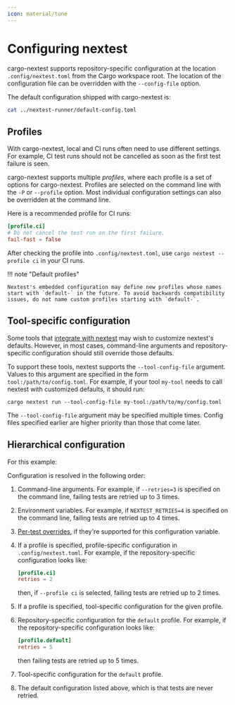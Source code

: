 ```yaml
---
icon: material/tune
---
```


# Configuring nextest

cargo-nextest supports repository-specific configuration at the location `.config/nextest.toml` from the Cargo workspace root. The location of the configuration file can be overridden with the `--config-file` option.

The default configuration shipped with cargo-nextest is:

```bash exec="true" result="toml"
cat ../nextest-runner/default-config.toml
```

## Profiles

With cargo-nextest, local and CI runs often need to use different settings. For example, CI test runs should not be cancelled as soon as the first test failure is seen.

cargo-nextest supports multiple _profiles_, where each profile is a set of options for cargo-nextest. Profiles are selected on the command line with the `-P` or `--profile` option. Most individual configuration settings can also be overridden at the command line.

Here is a recommended profile for CI runs:

```toml title="Configuring a CI profile in <code>.config/nextest.toml</code>"
[profile.ci]
# Do not cancel the test run on the first failure.
fail-fast = false
```

After checking the profile into `.config/nextest.toml`, use `cargo nextest --profile ci` in your CI runs.

!!! note "Default profiles"

    Nextest's embedded configuration may define new profiles whose names start with `default-` in the future. To avoid backwards compatibility issues, do not name custom profiles starting with `default-`.

## Tool-specific configuration

Some tools that [integrate with nextest](../integrations/index.md) may wish to customize nextest's defaults. However, in most cases, command-line arguments and repository-specific configuration should still override those defaults.

To support these tools, nextest supports the `--tool-config-file` argument. Values to this argument are specified in the form `tool:/path/to/config.toml`. For example, if your tool `my-tool` needs to call nextest with customized defaults, it should run:

```
cargo nextest run --tool-config-file my-tool:/path/to/my/config.toml
```

The `--tool-config-file` argument may be specified multiple times. Config files specified earlier are higher priority than those that come later.

## Hierarchical configuration

For this example:

Configuration is resolved in the following order:

1. Command-line arguments. For example, if `--retries=3` is specified on the command line, failing tests are retried up to 3 times.
2. Environment variables. For example, if `NEXTEST_RETRIES=4` is specified on the command line, failing tests are retried up to 4 times.
3. [Per-test overrides](per-test-overrides.md), if they're supported for this configuration variable.
4. If a profile is specified, profile-specific configuration in `.config/nextest.toml`. For example, if the repository-specific configuration looks like:

   ```toml
   [profile.ci]
   retries = 2
   ```

   then, if `--profile ci` is selected, failing tests are retried up to 2 times.

5. If a profile is specified, tool-specific configuration for the given profile.
6. Repository-specific configuration for the `default` profile. For example, if the repository-specific configuration looks like:
   ```toml
   [profile.default]
   retries = 5
   ```
   then failing tests are retried up to 5 times.
7. Tool-specific configuration for the `default` profile.
8. The default configuration listed above, which is that tests are never retried.
